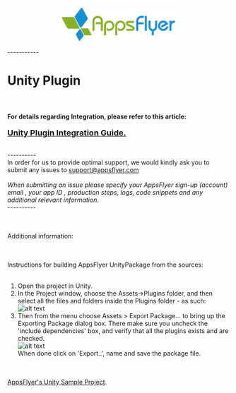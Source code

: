 
<p align="center">
  <img height="75" src="repository_assets/AF_color_medium.png" />
</p>
-----------


<h1>Unity Plugin</h1>

<br>
<h4>For details regarding Integration, please refer to this article:</h4>

<a href="https://support.appsflyer.com/hc/en-us/articles/213766183-Unity"><font size="4"><b>Unity Plugin Integration Guide.</b></font></a>


<br>----------<br>
In order for us to provide optimal support, we would kindly ask you to submit any issues to support@appsflyer.com<br><br>
*When submitting an issue please specify your AppsFlyer sign-up (account) email , your app ID , production steps, logs, code snippets and any additional relevant information.*<br>
----------<br>




<br><br>
Additional information:<br>

<br><br>
Instructions for building AppsFlyer UnityPackage from the sources:<br>
<br>
1. Open the project in Unity.<br>
2. In the Project window, choose the Assets->Plugins folder, and then select all the files and folders inside the Plugins folder - as such:<br>
![alt text](http://i.imgur.com/ZBr6jPy.png)<br>
3. Then from the menu choose Assets > Export Package… to bring up the Exporting Package dialog box. There make sure you uncheck the 'include dependencies' box, and verify that all the plugins exists and are checked. <br>
![alt text](http://i.imgur.com/XjFcA31.png)<br>
When done click on 'Export..', name and save the package file.<br>
<br><br>

[AppsFlyer's Unity Sample Project](https://github.com/AppsFlyerSDK/AppsFlyerUnitySampleApp).

